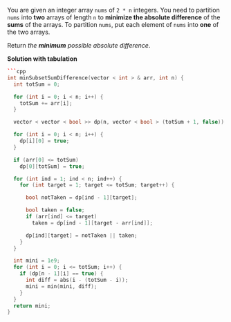 You are given an integer array `nums` of `2 * n` integers. You need to partition `nums` into **two** arrays of length `n` to **minimize the absolute difference** of the **sums** of the arrays. To partition `nums`, put each element of `nums` into **one** of the two arrays.

Return _the **minimum** possible absolute difference_.

**Solution with tabulation**
```cpp
```cpp
int minSubsetSumDifference(vector < int > & arr, int n) {
  int totSum = 0;

  for (int i = 0; i < n; i++) {
    totSum += arr[i];
  }

  vector < vector < bool >> dp(n, vector < bool > (totSum + 1, false));

  for (int i = 0; i < n; i++) {
    dp[i][0] = true;
  }

  if (arr[0] <= totSum)
    dp[0][totSum] = true;

  for (int ind = 1; ind < n; ind++) {
    for (int target = 1; target <= totSum; target++) {

      bool notTaken = dp[ind - 1][target];

      bool taken = false;
      if (arr[ind] <= target)
        taken = dp[ind - 1][target - arr[ind]];

      dp[ind][target] = notTaken || taken;
    }
  }

  int mini = 1e9;
  for (int i = 0; i <= totSum; i++) {
    if (dp[n - 1][i] == true) {
      int diff = abs(i - (totSum - i));
      mini = min(mini, diff);
    }
  }
  return mini;
}
```
```